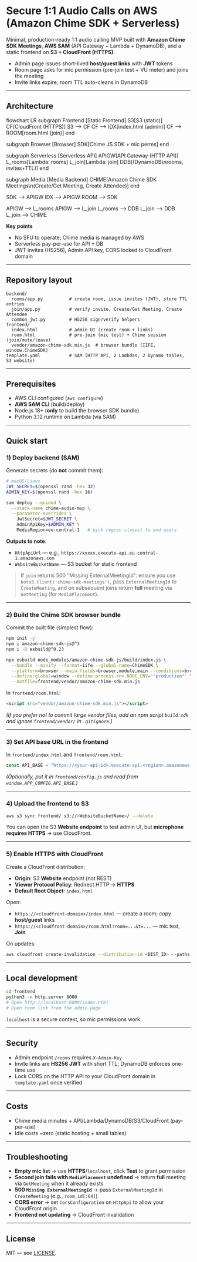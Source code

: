 # Secure 1:1 Audio Calls on AWS (Amazon Chime SDK + Serverless)

Minimal, production-ready 1:1 audio calling MVP built with **Amazon Chime SDK Meetings**, **AWS SAM** (API Gateway + Lambda + DynamoDB), and a static frontend on **S3 + CloudFront (HTTPS)**.

- Admin page issues short-lived **host/guest links** with **JWT** tokens  
- Room page asks for mic permission (pre-join test + VU meter) and joins the meeting  
- Invite links expire; room TTL auto-cleans in DynamoDB

---

## Architecture

flowchart LR
  subgraph Frontend [Static Frontend]
    S3[S3 (static)]
    CF[CloudFront (HTTPS)]
    S3 --> CF
    CF --> IDX[index.html (admin)]
    CF --> ROOM[room.html (join)]
  end

  subgraph Browser [Browser]
    SDK[Chime JS SDK + mic perms]
  end

  subgraph Serverless [Serverless API]
    APIGW[API Gateway (HTTP API)]
    L_rooms[Lambda: rooms]
    L_join[Lambda: join]
    DDB[(DynamoDB\nrooms, invites+TTL)]
  end

  subgraph Media [Media Backend]
    CHIME[Amazon Chime SDK Meetings\n(Create/Get Meeting, Create Attendee)]
  end

  SDK --> APIGW
  IDX --> APIGW
  ROOM --> SDK

  APIGW --> L_rooms
  APIGW --> L_join
  L_rooms --> DDB
  L_join --> DDB
  L_join --> CHIME


**Key points**
- No SFU to operate; Chime media is managed by AWS
- Serverless pay-per-use for API + DB
- JWT invites (HS256), Admin API key, CORS locked to CloudFront domain

---

## Repository layout

```text
backend/
  rooms/app.py          # create room, issue invites (JWT), store TTL entries
  join/app.py           # verify invite, Create/Get Meeting, Create Attendee
  common_jwt.py         # HS256 sign/verify helpers
frontend/
  index.html            # admin UI (create room + links)
  room.html             # pre-join (mic test) + Chime session (join/mute/leave)
  vendor/amazon-chime-sdk.min.js  # browser bundle (IIFE, window.ChimeSDK)
template.yaml           # SAM (HTTP API, 2 Lambdas, 2 Dynamo tables, S3 website)
```

---

## Prerequisites

- AWS CLI configured (`aws configure`)
- **AWS SAM CLI** (build/deploy)
- Node.js 18+ (**only** to build the browser SDK bundle)
- Python 3.12 runtime on Lambda (via SAM)

---

## Quick start

### 1) Deploy backend (SAM)

Generate secrets (do **not** commit them):

```bash
# macOS/Linux
JWT_SECRET=$(openssl rand -hex 32)
ADMIN_KEY=$(openssl rand -hex 16)

sam deploy --guided \
  --stack-name chime-audio-mvp \
  --parameter-overrides \
    JwtSecret=$JWT_SECRET \
    AdminApiKey=$ADMIN_KEY \
    MediaRegion=eu-central-1   # pick region closest to end users
```

**Outputs to note**:
- `HttpApiUrl` — e.g., `https://xxxxx.execute-api.eu-central-1.amazonaws.com`
- `WebsiteBucketName` — S3 bucket for static frontend

> If `join` returns 500 “Missing ExternalMeetingId”: ensure you use `boto3.client('chime-sdk-meetings')`, pass `ExternalMeetingId` to `CreateMeeting`, and on subsequent joins return **full** meeting via `GetMeeting` (for `MediaPlacement`).

---

### 2) Build the Chime SDK browser bundle

Commit the built file (simplest flow):

```bash
npm init -y
npm i amazon-chime-sdk-js@^3
npm i -D esbuild@^0.23

npx esbuild node_modules/amazon-chime-sdk-js/build/index.js \
  --bundle --minify --format=iife --global-name=ChimeSDK \
  --platform=browser --main-fields=browser,module,main --conditions=browser \
  --define:global=window --define:process.env.NODE_ENV='"production"' \
  --outfile=frontend/vendor/amazon-chime-sdk.min.js
```

In `frontend/room.html`:

```html
<script src="vendor/amazon-chime-sdk.min.js"></script>
```

*(If you prefer not to commit large vendor files, add an npm script `build:sdk` and ignore `frontend/vendor/` in `.gitignore`.)*

---

### 3) Set API base URL in the frontend

In `frontend/index.html` and `frontend/room.html`:

```js
const API_BASE = "https://<your-api-id>.execute-api.<region>.amazonaws.com";
```

*(Optionally, put it in `frontend/config.js` and read from `window.APP_CONFIG.API_BASE`.)*

---

### 4) Upload the frontend to S3

```bash
aws s3 sync frontend/ s3://<WebsiteBucketName>/ --delete
```

You can open the S3 **Website endpoint** to test admin UI, but **microphone requires HTTPS** → use CloudFront.

---

### 5) Enable HTTPS with CloudFront

Create a CloudFront distribution:

- **Origin**: S3 **Website** endpoint (not REST)
- **Viewer Protocol Policy**: Redirect HTTP → **HTTPS**
- **Default Root Object**: `index.html`

Open:
- `https://<cloudfront-domain>/index.html` — create a room; copy **host/guest** links
- `https://<cloudfront-domain>/room.html?room=...&t=...` — mic test, **Join**

On updates:
```bash
aws cloudfront create-invalidation --distribution-id <DIST_ID> --paths "/*"
```

---

## Local development

```bash
cd frontend
python3 -m http.server 8000
# Open http://localhost:8000/index.html
# Open room link from the admin page
```

`localhost` is a secure context, so mic permissions work.

---

## Security

- Admin endpoint `/rooms` requires `X-Admin-Key`
- Invite links are **HS256 JWT** with short TTL; DynamoDB enforces one-time use
- Lock CORS on the HTTP API to your CloudFront domain in `template.yaml` once verified

---

## Costs

- Chime media minutes + API/Lambda/DynamoDB/S3/CloudFront (pay-per-use)
- Idle costs ~zero (static hosting + small tables)

---

## Troubleshooting

- **Empty mic list** → use **HTTPS**/`localhost`, click **Test** to grant permission
- **Second join fails with `MediaPlacement` undefined** → return **full** meeting via `GetMeeting` when it already exists
- **500 `Missing ExternalMeetingId`** → pass `ExternalMeetingId` in `CreateMeeting` (e.g., `room_id[:64]`)
- **CORS error** → set `CorsConfiguration` on `HttpApi` to allow your CloudFront origin
- **Frontend not updating** → CloudFront invalidation

---

## License

MIT — see [LICENSE](LICENSE).
